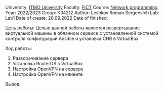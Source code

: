 University: [ITMO University](https://itmo.ru/ru/)
Faculty: [FICT](https://fict.itmo.ru)
Course: [Network programming](https://github.com/itmo-ict-faculty/network-programming)
Year: 2022/2023
Group: K34212
Author: Leshkov Roman Sergeevich
Lab: Lab1
Date of create: 20.09.2022
Date of finished: 

Цель работы: 
Целью данной работы является развертывание виртуальной машины в облачном сервисе с установленной системой контроля конфигураций Ansible и установка CHR в VirtualBox

Ход работы:
1. Разворачивание сервера
2. Установка RouterOS в VirtualBox
3. Настройка OpenVPN на сервере
4. Настройка OpenVPN на клиенте

Вывод:
